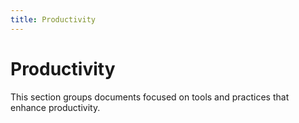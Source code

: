 ```yaml
---
title: Productivity
---
```


# Productivity

This section groups documents focused on tools and practices that enhance productivity.

